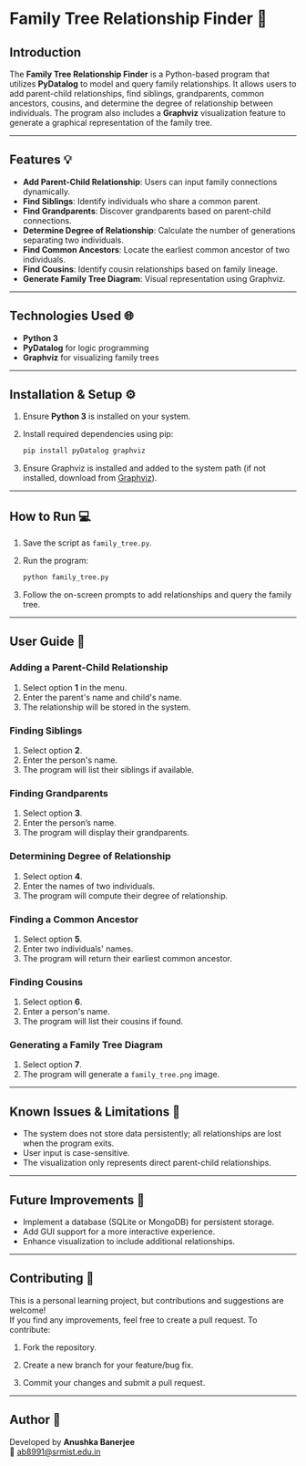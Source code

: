 # Family Tree Relationship Finder 🌳

## Introduction
The **Family Tree Relationship Finder** is a Python-based program that utilizes **PyDatalog** to model and query family relationships. It allows users to add parent-child relationships, find siblings, grandparents, common ancestors, cousins, and determine the degree of relationship between individuals. The program also includes a **Graphviz** visualization feature to generate a graphical representation of the family tree.

---

## Features 💡
- **Add Parent-Child Relationship**: Users can input family connections dynamically.
- **Find Siblings**: Identify individuals who share a common parent.
- **Find Grandparents**: Discover grandparents based on parent-child connections.
- **Determine Degree of Relationship**: Calculate the number of generations separating two individuals.
- **Find Common Ancestors**: Locate the earliest common ancestor of two individuals.
- **Find Cousins**: Identify cousin relationships based on family lineage.
- **Generate Family Tree Diagram**: Visual representation using Graphviz.

---

## Technologies Used 🌐
- **Python 3**
- **PyDatalog** for logic programming
- **Graphviz** for visualizing family trees
  
---

## Installation & Setup ⚙

1. Ensure **Python 3** is installed on your system.

2. Install required dependencies using pip:
   ```sh
   pip install pyDatalog graphviz
   ```

3. Ensure Graphviz is installed and added to the system path (if not installed, download from [Graphviz](https://graphviz.gitlab.io/download/)).

---

## How to Run 💻

1. Save the script as `family_tree.py`.

2. Run the program:
   ```sh
   python family_tree.py
   ```
3. Follow the on-screen prompts to add relationships and query the family tree.

--- 

## User Guide 📝

### Adding a Parent-Child Relationship
1. Select option **1** in the menu.
2. Enter the parent's name and child's name.
3. The relationship will be stored in the system.

### Finding Siblings
1. Select option **2**.
2. Enter the person's name.
3. The program will list their siblings if available.

### Finding Grandparents
1. Select option **3**.
2. Enter the person’s name.
3. The program will display their grandparents.

### Determining Degree of Relationship
1. Select option **4**.
2. Enter the names of two individuals.
3. The program will compute their degree of relationship.

### Finding a Common Ancestor
1. Select option **5**.
2. Enter two individuals' names.
3. The program will return their earliest common ancestor.

### Finding Cousins
1. Select option **6**.
2. Enter a person's name.
3. The program will list their cousins if found.

### Generating a Family Tree Diagram
1. Select option **7**.
2. The program will generate a `family_tree.png` image.

---

## Known Issues & Limitations 📜
- The system does not store data persistently; all relationships are lost when the program exits.
- User input is case-sensitive.
- The visualization only represents direct parent-child relationships.

---

## Future Improvements 🎯
- Implement a database (SQLite or MongoDB) for persistent storage.
- Add GUI support for a more interactive experience.
- Enhance visualization to include additional relationships.

---

## Contributing 🤝

This is a personal learning project, but contributions and suggestions are welcome! 
<br> If you find any improvements, feel free to create a pull request. To contribute:

1. Fork the repository.

2. Create a new branch for your feature/bug fix.

3. Commit your changes and submit a pull request.

---

## Author 📎
Developed by **Anushka Banerjee** <br>
📧 [ab8991@srmist.edu.in](mailto:ab8991@srmist.edu.in)
